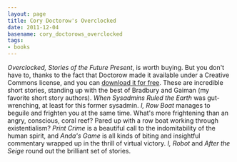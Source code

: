 ```yaml
---
layout: page
title: Cory Doctorow's Overclocked
date: 2011-12-04
basename: cory_doctorows_overclocked
tags:
- books
---
```


_Overclocked, Stories of the Future Present_, is worth buying. But you don't
have to, thanks to the fact that Doctorow made it available under a Creative
Commons license, and you can [download it for free](http://craphound.com/overclocked/download/).
These are incredible short stories, standing up with the best of Bradbury and
Gaiman (my favorite short story authors). _When Sysadmins Ruled the Earth_ was
gut-wrenching, at least for this former sysadmin. _I, Row Boat_ manages to
beguile and frighten you at the same time. What's more frightening than an
angry, conscious, coral reef? Pared up with a row boat working through
existentialism? _Print Crime_ is a beautiful call to the indomitability of the
human spirit, and _Anda's Game_ is all kinds of biting and insightful commentary
wrapped up in the thrill of virtual victory. _I, Robot_ and _After the Seige_
round out the brilliant set of stories.
